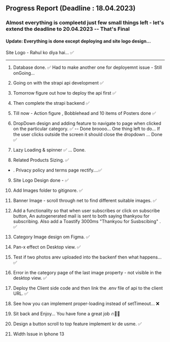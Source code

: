 ## Progress Report (Deadline : 18.04.2023)

### Almost everything is compleetd just few small things left - let's extend the deadline to 20.04.2023 -- That's Final

#### Update: Everything is done except deploying and site logo design...

Site Logo - Rahul ko diya hai... ✅

---

1. Database done. ✅ Had to make another one for deployemnt issue - Still onGoing...

2. Going on with the strapi api development ✅

3. Tomorrow figure out how to deploy the api first ✅

4. Then complete the strapi backend ✅

5. Till now - Action figure , Bobblehead and 10 items of Posters done ✅

6. DropDown design and adding feature to navigate to page when clicked on the particular category. ✅ -- Done broooo... One thing left to do... If the user clicks outside the screen it should close the dropdown ... Done ✅

7. Lazy Loading & spinner ✅ ... Done.

8. Related Products Sizing. ✅

- . Privacy policy and terms page rectify....✅

9. Site Logo Design done - ✅

10. Add Images folder to gitignore. ✅

11. Banner Image - scroll through net to find different suitable images. ✅

12. Add a functionality so that when user subscribes or click on subscribe button, An autogenerated mail is sent to both saying thankyou for subscribing. Also add a Toastify 3000ms "Thankyou for Susbscibing" . ✅

13. Category Image design om Figma. ✅

14. Pan-x effect on Desktop view. ✅

15. Test if two photos arev uploaded into the backenf then what happens... ✅

16. Error in the category page of the last image property - not visible in the desktop view. ✅

17. Deploy the Client side code and then link the .env file of api to the client URL. ✅

18. See how you can implement proper-loading instead of setTimeout... ❌

19. Sit back and Enjoy... You have fone a great job 🔥🚀😊

20. Design a button scroll to top feature implement kr de usme. ✅

21. Width Issue in Iphone 13

